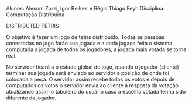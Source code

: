 Alunos: Alesom Zorzi, Igor Beilner e Régis Thiago Feyh
Disciplina: Computação Distribuida

DISTRIBUTED TETRIS

O objetivo é fazer um jogo de tetris distribuido. 
Todas as pessoas conectadas no jogo farão sua jogada e a cada jogada feita o sistema computada a jogada de todos os jogadores, a jogada mais votada se torna real. 


No servidor ficará a o estado global do jogo, quando o jogador (cliente) terminar sua jogada será enviado ao servidor a posição de onde foi colocada a peça. 
O servidor assim recebe todos os votos e depois de computados os votos o servidor envia ao cliente a resposta da votação atualizando assim o tabuleiro do usuário caso a escolha votada tenha sido diferente da jogador.


